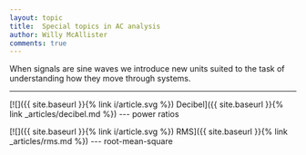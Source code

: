 ```yaml
---
layout: topic
title:  Special topics in AC analysis
author: Willy McAllister
comments: true
---
```


When signals are sine waves we introduce new units suited to the task of understanding how they move through systems.  

----

[![]({{ site.baseurl }}{% link i/article.svg %}) Decibel]({{ site.baseurl }}{% link _articles/decibel.md %}) --- power ratios

[![]({{ site.baseurl }}{% link i/article.svg %}) RMS]({{ site.baseurl }}{% link _articles/rms.md %}) --- root-mean-square